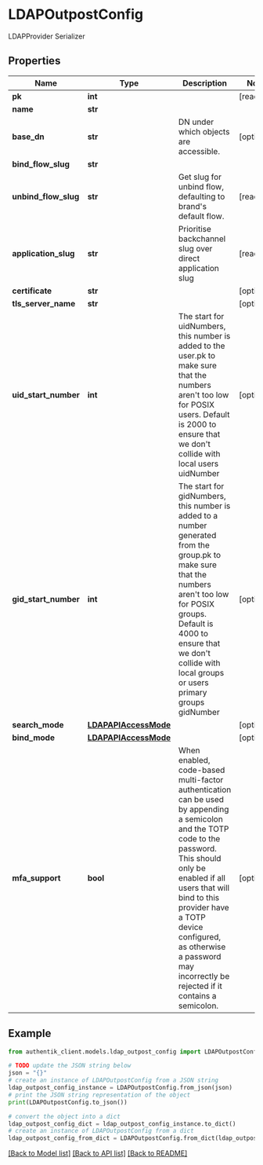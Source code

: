 # LDAPOutpostConfig

LDAPProvider Serializer

## Properties

Name | Type | Description | Notes
------------ | ------------- | ------------- | -------------
**pk** | **int** |  | [readonly] 
**name** | **str** |  | 
**base_dn** | **str** | DN under which objects are accessible. | [optional] 
**bind_flow_slug** | **str** |  | 
**unbind_flow_slug** | **str** | Get slug for unbind flow, defaulting to brand&#39;s default flow. | [readonly] 
**application_slug** | **str** | Prioritise backchannel slug over direct application slug | [readonly] 
**certificate** | **str** |  | [optional] 
**tls_server_name** | **str** |  | [optional] 
**uid_start_number** | **int** | The start for uidNumbers, this number is added to the user.pk to make sure that the numbers aren&#39;t too low for POSIX users. Default is 2000 to ensure that we don&#39;t collide with local users uidNumber | [optional] 
**gid_start_number** | **int** | The start for gidNumbers, this number is added to a number generated from the group.pk to make sure that the numbers aren&#39;t too low for POSIX groups. Default is 4000 to ensure that we don&#39;t collide with local groups or users primary groups gidNumber | [optional] 
**search_mode** | [**LDAPAPIAccessMode**](LDAPAPIAccessMode.md) |  | [optional] 
**bind_mode** | [**LDAPAPIAccessMode**](LDAPAPIAccessMode.md) |  | [optional] 
**mfa_support** | **bool** | When enabled, code-based multi-factor authentication can be used by appending a semicolon and the TOTP code to the password. This should only be enabled if all users that will bind to this provider have a TOTP device configured, as otherwise a password may incorrectly be rejected if it contains a semicolon. | [optional] 

## Example

```python
from authentik_client.models.ldap_outpost_config import LDAPOutpostConfig

# TODO update the JSON string below
json = "{}"
# create an instance of LDAPOutpostConfig from a JSON string
ldap_outpost_config_instance = LDAPOutpostConfig.from_json(json)
# print the JSON string representation of the object
print(LDAPOutpostConfig.to_json())

# convert the object into a dict
ldap_outpost_config_dict = ldap_outpost_config_instance.to_dict()
# create an instance of LDAPOutpostConfig from a dict
ldap_outpost_config_from_dict = LDAPOutpostConfig.from_dict(ldap_outpost_config_dict)
```
[[Back to Model list]](../README.md#documentation-for-models) [[Back to API list]](../README.md#documentation-for-api-endpoints) [[Back to README]](../README.md)



